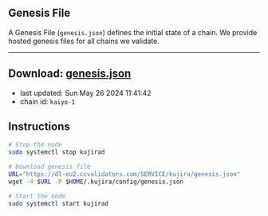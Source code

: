 ## Genesis File
A Genesis File (`genesis.json`) defines the initial state of a chain. We provide hosted genesis files for all chains we validate.

---
**Download: [genesis.json](https://dl-eu2.ccvalidators.com/SERVICE/kujira/genesis.json)**
---

- last updated: Sun May 26 2024 11:41:42
- chain id: `kaiyo-1`

## Instructions
```sh
# Stop the node
sudo systemctl stop kujirad

# Download genesis file
URL="https://dl-eu2.ccvalidators.com/SERVICE/kujira/genesis.json"
wget -4 $URL -P $HOME/.kujira/config/genesis.json

# Start the node
sudo systemctl start kujirad
```
